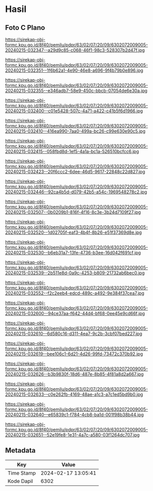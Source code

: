 # Hasil

## Foto C Plano

https://sirekap-obj-formc.kpu.go.id/8f40/pemilu/pdpr/63/02/07/20/09/6302072009005-20240215-032347--a29d9c85-c068-46f1-98c3-528307b2d47f.jpg

https://sirekap-obj-formc.kpu.go.id/8f40/pemilu/pdpr/63/02/07/20/09/6302072009005-20240215-032351--1f6b62a1-4e90-46e8-a696-9f4b79b0e896.jpg

https://sirekap-obj-formc.kpu.go.id/8f40/pemilu/pdpr/63/02/07/20/09/6302072009005-20240215-032355--e346adb7-58e9-450c-bbcb-07054de6e30a.jpg

https://sirekap-obj-formc.kpu.go.id/8f40/pemilu/pdpr/63/02/07/20/09/6302072009005-20240215-032400--c01e5428-507c-4a71-a422-c41b5f6d1966.jpg

https://sirekap-obj-formc.kpu.go.id/8f40/pemilu/pdpr/63/02/07/20/09/6302072009005-20240215-032410--416ea990-7aa0-499a-bc26-c99e630e90c5.jpg

https://sirekap-obj-formc.kpu.go.id/8f40/pemilu/pdpr/63/02/07/20/09/6302072009005-20240215-032415--058fbd8d-1ef5-4a1a-bc1a-526510bcfcc6.jpg

https://sirekap-obj-formc.kpu.go.id/8f40/pemilu/pdpr/63/02/07/20/09/6302072009005-20240215-032423--20f6ccc2-6dee-46d5-9617-22848c22d827.jpg

https://sirekap-obj-formc.kpu.go.id/8f40/pemilu/pdpr/63/02/07/20/09/6302072009005-20240215-032446--92ca4b5d-d079-42b5-a54c-1969548278c2.jpg

https://sirekap-obj-formc.kpu.go.id/8f40/pemilu/pdpr/63/02/07/20/09/6302072009005-20240215-032507--0b0209b1-816f-4f16-8c3e-3b24d7109f27.jpg

https://sirekap-obj-formc.kpu.go.id/8f40/pemilu/pdpr/63/02/07/20/09/6302072009005-20240215-032520--1d02705f-eaf3-4b4f-8b26-e51f37369d8e.jpg

https://sirekap-obj-formc.kpu.go.id/8f40/pemilu/pdpr/63/02/07/20/09/6302072009005-20240215-032530--b6eb31a7-13fe-4736-b3ee-16d042f691cf.jpg

https://sirekap-obj-formc.kpu.go.id/8f40/pemilu/pdpr/63/02/07/20/09/6302072009005-20240215-032539--2b511e8d-0a9c-4253-b809-21732ab6bec0.jpg

https://sirekap-obj-formc.kpu.go.id/8f40/pemilu/pdpr/63/02/07/20/09/6302072009005-20240215-032552--f2c2eeb4-edcd-489c-a492-9e384f37cea7.jpg

https://sirekap-obj-formc.kpu.go.id/8f40/pemilu/pdpr/63/02/07/20/09/6302072009005-20240215-032600--94ce37aa-f642-44d4-bf68-0ee45e9cd66f.jpg

https://sirekap-obj-formc.kpu.go.id/8f40/pemilu/pdpr/63/02/07/20/09/6302072009005-20240215-032610--6d580c16-d311-4ea7-9c2b-3cbf07bed227.jpg

https://sirekap-obj-formc.kpu.go.id/8f40/pemilu/pdpr/63/02/07/20/09/6302072009005-20240215-032619--bee106c1-6d21-4d26-99fd-73472c370b92.jpg

https://sirekap-obj-formc.kpu.go.id/8f40/pemilu/pdpr/63/02/07/20/09/6302072009005-20240215-032626--b3b9830f-18d6-487e-8b85-4f81a8d2a667.jpg

https://sirekap-obj-formc.kpu.go.id/8f40/pemilu/pdpr/63/02/07/20/09/6302072009005-20240215-032633--c0e262fb-4169-48ae-a1c3-a7c1ed5bd9b0.jpg

https://sirekap-obj-formc.kpu.go.id/8f40/pemilu/pdpr/63/02/07/20/09/6302072009005-20240215-032640--e65839c1-f784-4cb8-ba1d-001f98b38b44.jpg

https://sirekap-obj-formc.kpu.go.id/8f40/pemilu/pdpr/63/02/07/20/09/6302072009005-20240215-032651--52e19fe8-1e31-4a7c-a580-03f1264dc707.jpg


## Metadata

| Key        | Value               |
| ---------- | ------------------- |
| Time Stamp | 2024-02-17 13:05:41 |
| Kode Dapil | 6302                |



